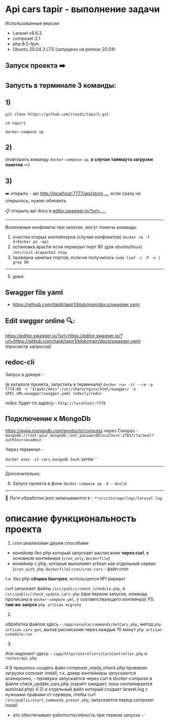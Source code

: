 # Api cars tapir - выполнение задачи


Использованные версии:
- Laravel v8.6.3
- composer:2.1
- php:8.0-fpm
- 	Ubuntu 20.04.3 LTS (запущено на релизе 20.04)


## Запуск проекта ➡️

## Запусть в терминале 3 команды:

## 1)

`git clone https://github.com/itaidi/tapir1.git`

`cd tapir1`

`docker-compose up`

## 2) 

(повторить команду `docker-compose up`, **в случае таймаута загрузки пакетов** 💤)

## 3) 

➡️ открыть - api [http://localhost:7777/api/store ...](http://localhost:7777/api/store?year_from=2000&year_to=2010&price_less=1500000), если сразу не открылось, нужно обновить

📋 открыть api docs в [editor.swagger.io/?url= ...](https://editor.swagger.io/?url=https://editor.swagger.io/?url=https://github.com/itaidi/tapir1/blob/main/docs/swagger.yaml)


---
Возможные конфликты при запуске, могут помочь команды:
1) очистка открых контейнеров (случае конфликтов) `docker rm -f $(docker ps -aq)`
2) остановка apache если перекрыт порт 80 (для ubuntu/linux) `/etc/init.d/apache2 stop` 
3) проверка занятых портов, если не получилось `sudo lsof -i -P -n | grep 80`
---


5) доки:

## Swagger file yaml 

- https://github.com/itaidi/tapir1/blob/main/docs/swagger.yaml

## Edit swgger online 🔍:
https://editor.swagger.io/?url=https://editor.swagger.io/?url=https://github.com/itaidi/tapir1/blob/main/docs/swagger.yaml (просмотр запросов)

## redoc-cli
Запуск в докере -

(в каталоге проекта, запустить в терминале) `docker run -it --rm -p 7778:80 -v "$(pwd)/docs":/usr/share/nginx/html/swagger/ -e SPEC_URL=swagger/swagger.yaml redocly/redoc`

redoc будет по адресу - `http://localhost:7778`

## Подключение к MongoDb

https://www.mongodb.com/products/compass
через Compas - `mongodb://root:your_mongodb_root_password@localhost:27017/laravel?authSource=admin`

Через терминал - 

`docker exec -it cars_mongodb bash`
затем ``

---

Дополнительно:

6) Запуск проекта в фоне `docker-compose up -d --build`



---

📌 Логи обработки json записываются в - `**src/storage/logs/laravel.log`

# описание функциональность проекта

1) cron реализован двумя способами 
- конейнер без php который запускает расписание **через curl**, в основном контейнере (`cron_only.Dockerfile`)
- конейнер с php, который выполняет artisan как отдельный сервис (`cron_with_php.Dockerfile`)
`cron/cron-cars` - файл cron

т.к. без php **сборка быстрее**, используется №1 вариант

curl запускает файлы `/src/public/check_schedule.php`, и `/src/public/check_update_cars.php` (при первом запуске, команда прописана в `docker-compose.yml`, у соответствующего контейнра) PS: **там же запуск** `php artisan migrate`

2) 

обработка файлов здесь - `/app/console/commands/GetCars.php`, метод `php artisan cars:get`, вызов расписания через каждые 10 минут `php artisan schedule:run`

3)

Апи эндпоинт здесь - `/app/http/controllers/CarsController.php` и `routes/api.php`

4.1) 
пришлось создать файл composer_ready_check.php проверки загрузки comoser install, т.к. докер контейнеры запускаются асинхронно, - проверка запускается через curl в docker-compose в файле check_update_cars.php (скрипт ожидает, пока скопилируется autoload.php)
4.2)
и отдельный файл который создает laravel.log с нужными правами от сервера, чтобы curl `/src/public/start_commands_preset.php`, запускается перед composer install

- это обеспечивает работоспособность при первом запуске ✅
